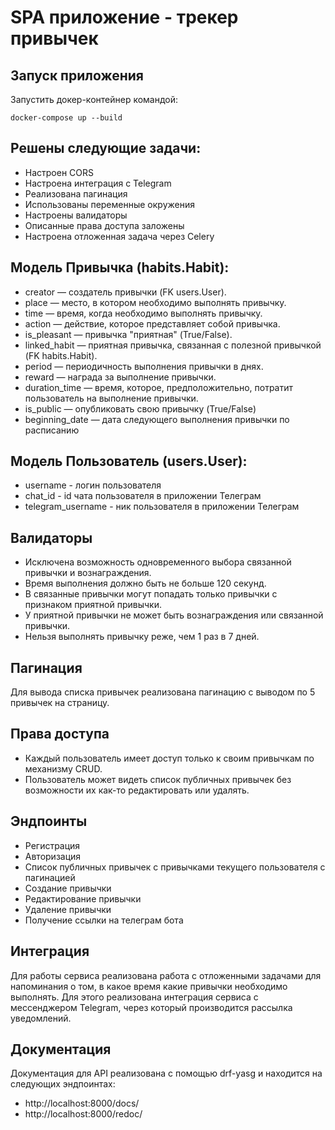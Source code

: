 # SPA приложение - трекер привычек


## Запуск приложения
 Запустить докер-контейнер командой: 

`docker-compose up --build`

## Решены следующие задачи:

- Настроен CORS
- Настроена интеграция с Telegram
- Реализована пагинация
- Использованы переменные окружения
- Настроены валидаторы
- Описанные права доступа заложены
- Настроена отложенная задача через Celery


## Модель Привычка (habits.Habit):

- creator — создатель привычки (FK users.User).
- place — место, в котором необходимо выполнять привычку.
- time — время, когда необходимо выполнять привычку.
- action — действие, которое представляет собой привычка.
- is_pleasant — привычка "приятная" (True/False).
- linked_habit — приятная привычка, связанная с полезной привычкой (FK habits.Habit).
- period — периодичность выполнения привычки в днях.
- reward — награда за выполнение привычки.
- duration_time — время, которое, предположительно, потратит пользователь на выполнение привычки.
- is_public — опубликовать свою привычку (True/False)
- beginning_date — дата следующего выполнения привычки по расписанию

## Модель Пользователь (users.User):

- username - логин пользователя
- chat_id - id чата пользователя в приложении Телеграм
- telegram_username - ник пользователя в приложении Телеграм
  
## Валидаторы

- Исключена возможность одновременного выбора связанной привычки и вознаграждения.
- Время выполнения должно быть не больше 120 секунд.
- В связанные привычки могут попадать только привычки с признаком приятной привычки.
- У приятной привычки не может быть вознаграждения или связанной привычки.
- Нельзя выполнять привычку реже, чем 1 раз в 7 дней.

## Пагинация

Для вывода списка привычек реализована пагинацию с выводом по 5 привычек на страницу.

## Права доступа

- Каждый пользователь имеет доступ только к своим привычкам по механизму CRUD.
- Пользователь может видеть список публичных привычек без возможности их как-то редактировать или удалять.

## Эндпоинты

- Регистрация
- Авторизация
- Список публичных привычек с привычками текущего пользователя с пагинацией
- Создание привычки
- Редактирование привычки
- Удаление привычки
- Получение ссылки на телеграм бота

## Интеграция

Для работы сервиса реализована работа с отложенными задачами для напоминания о том, в какое время какие привычки необходимо выполнять.
Для этого реализована интеграция сервиса с мессенджером Telegram, через который производится рассылка уведомлений.


## Документация

Документация для API реализована с помощью drf-yasg и находится на следующих эндпоинтах:

- http://localhost:8000/docs/
- http://localhost:8000/redoc/
